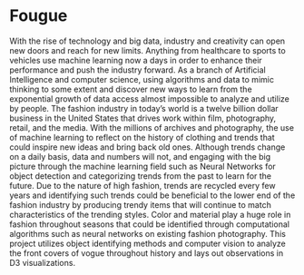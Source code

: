 # Fougue


With the rise of technology and  big data, industry and creativity can open new doors and reach for new limits. Anything from healthcare to sports to vehicles use machine learning now a days in order to enhance their performance and push the industry forward. As a branch of Artificial Intelligence and computer science, using algorithms and data to mimic thinking to some extent and discover new ways to learn from the exponential growth of data access almost impossible to analyze and utilize by people. The fashion industry in today’s world is a twelve billion dollar business in the United States that drives work within film, photography, retail, and the media. With the millions of archives and photography, the use of machine learning to reflect on the history of clothing and trends that could inspire new ideas and bring back old ones. Although trends change on a daily basis, data and numbers will not, and engaging with the big picture through the machine learning field such as Neural Networks for object detection and categorizing trends from the past to learn for the future. Due to the nature of high fashion, trends are recycled every few years and identifying such trends could be beneficial to the lower end of the fashion industry by producing trendy items that will continue to match characteristics of the trending styles. Color and material play a huge role in fashion throughout seasons that could be identified through computational algorithms such as neural networks on existing fashion photography. This project utilizes object identifying methods and computer vision to analyze the front covers of vogue throughout history and lays out observations in D3 visualizations.





